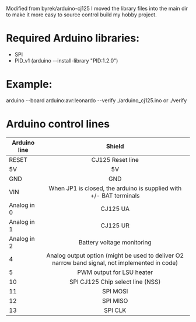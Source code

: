 Modified from byrek/arduino-cj125
I moved the library files into the main dir to make it more easy to
source control build my hobby project.

# Required Arduino libraries:
- SPI
- PID_v1 (arduino --install-library "PID:1.2.0")

# Example:
arduino --board arduino:avr:leonardo --verify ./arduino_cj125.ino
or
./verify

# Arduino control lines

|Arduino line|Shield|
|------------------|:--------------------------:|
|RESET|CJ125 Reset line|
|5V|5V|
|GND|GND|
|VIN|When JP1 is closed, the arduino is supplied with +/- BAT terminals|
|Analog in 0|CJ125 UA|
|Analog in 1|CJ125 UR|
|Analog in 2|Battery voltage monitoring|
|4|Analog output option (might be used to deliver O2 narrow band signal, not implemented in code)|
|5|PWM output for LSU heater|
|10|SPI CJ125 Chip select line (NSS)|
|11|SPI MOSI|
|12|SPI MISO|
|13|SPI CLK|
